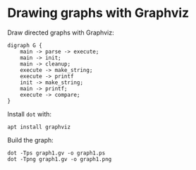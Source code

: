 # Drawing graphs with Graphviz
Draw directed graphs with Graphviz:

    digraph G {
        main -> parse -> execute;
        main -> init;
        main -> cleanup;
        execute -> make_string;
        execute -> printf
        init -> make_string;
        main -> printf;
        execute -> compare;
    }

Install `dot` with:

    apt install graphviz

Build the graph:

    dot -Tps graph1.gv -o graph1.ps
    dot -Tpng graph1.gv -o graph1.png
